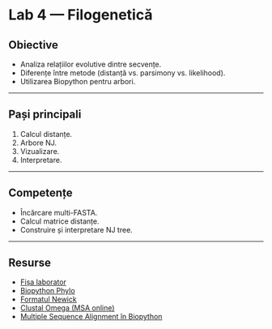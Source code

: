 # Lab 4 — Filogenetică

## Obiective
- Analiza relațiilor evolutive dintre secvențe.  
- Diferențe între metode (distanță vs. parsimony vs. likelihood).  
- Utilizarea Biopython pentru arbori.  

---

## Pași principali
1. Calcul distanțe.  
2. Arbore NJ.  
3. Vizualizare.  
4. Interpretare.  

---

## Competențe
- Încărcare multi-FASTA.  
- Calcul matrice distanțe.  
- Construire și interpretare NJ tree.  

---

## Resurse
- [Fișa laborator](../../docs/lab_onepagers/04_phylogenetics.md)  
- [Biopython Phylo](https://biopython.org/wiki/Phylo)
- [Formatul Newick](http://evolution.genetics.washington.edu/phylip/newicktree.html)
- [Clustal Omega (MSA online)](https://www.ebi.ac.uk/Tools/msa/clustalo/)
- [Multiple Sequence Alignment în Biopython](https://biopython.org/wiki/AlignIO)

